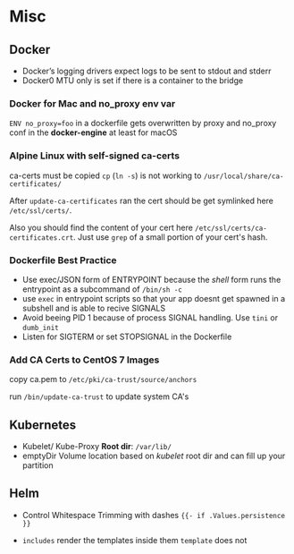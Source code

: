 # Misc

## Docker

* Docker’s logging drivers expect logs to be sent to stdout and stderr
* Docker0 MTU only is set if there is a container to the bridge

### Docker for Mac and no_proxy env var
`ENV no_proxy=foo` in a dockerfile gets overwritten by proxy and no_proxy conf in the **docker-engine** at least for macOS

### Alpine Linux with self-signed ca-certs
ca-certs must be copied `cp` (`ln -s`) is not working to `/usr/local/share/ca-certificates/`

After `update-ca-certificates` ran the cert should be get symlinked here `/etc/ssl/certs/`.

Also you should find the content of your cert here `/etc/ssl/certs/ca-certificates.crt`. Just use `grep` of a small portion of your cert's hash.

### Dockerfile Best Practice
- Use exec/JSON form of ENTRYPOINT because the *shell* form runs the entrypoint as a subcommand of `/bin/sh -c`
- use `exec` in entrypoint scripts so that your app doesnt get spawned in a subshell and is able to recive SIGNALS
- Avoid beeing PID 1 because of process SIGNAL handling. Use `tini` or `dumb_init`
- Listen for SIGTERM or set STOPSIGNAL in the Dockerfile

### Add CA Certs to CentOS 7 Images
copy ca.pem to `/etc/pki/ca-trust/source/anchors`

run `/bin/update-ca-trust` to update system CA's

## Kubernetes

- Kubelet/ Kube-Proxy **Root dir**: `/var/lib/`
- emptyDir Volume location based on *kubelet* root dir and can fill up your partition

## Helm

- Control Whitespace Trimming with dashes `{{- if .Values.persistence }}`

- `includes` render the templates inside them `template` does not 

